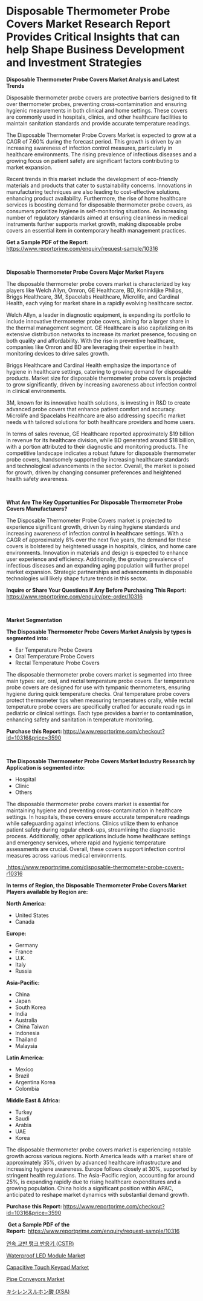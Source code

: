 <p><h1>Disposable Thermometer Probe Covers Market Research Report Provides Critical Insights that can help Shape Business Development and Investment Strategies</h1></p><p><strong>Disposable Thermometer Probe Covers Market Analysis and Latest Trends</strong></p>
<p><p>Disposable thermometer probe covers are protective barriers designed to fit over thermometer probes, preventing cross-contamination and ensuring hygienic measurements in both clinical and home settings. These covers are commonly used in hospitals, clinics, and other healthcare facilities to maintain sanitation standards and provide accurate temperature readings.</p><p>The Disposable Thermometer Probe Covers Market is expected to grow at a CAGR of 7.60% during the forecast period. This growth is driven by an increasing awareness of infection control measures, particularly in healthcare environments. The rising prevalence of infectious diseases and a growing focus on patient safety are significant factors contributing to market expansion. </p><p>Recent trends in this market include the development of eco-friendly materials and products that cater to sustainability concerns. Innovations in manufacturing techniques are also leading to cost-effective solutions, enhancing product availability. Furthermore, the rise of home healthcare services is boosting demand for disposable thermometer probe covers, as consumers prioritize hygiene in self-monitoring situations. An increasing number of regulatory standards aimed at ensuring cleanliness in medical instruments further supports market growth, making disposable probe covers an essential item in contemporary health management practices.</p></p>
<p><strong>Get a Sample PDF of the Report:&nbsp;</strong> <a href="https://www.reportprime.com/enquiry/request-sample/10316">https://www.reportprime.com/enquiry/request-sample/10316</a></p>
<p>&nbsp;</p>
<p><strong>Disposable Thermometer Probe Covers Major Market Players</strong></p>
<p><p>The disposable thermometer probe covers market is characterized by key players like Welch Allyn, Omron, GE Healthcare, BD, Koninklijke Philips, Briggs Healthcare, 3M, Spacelabs Healthcare, Microlife, and Cardinal Health, each vying for market share in a rapidly evolving healthcare sector.</p><p>Welch Allyn, a leader in diagnostic equipment, is expanding its portfolio to include innovative thermometer probe covers, aiming for a larger share in the thermal management segment. GE Healthcare is also capitalizing on its extensive distribution networks to increase its market presence, focusing on both quality and affordability. With the rise in preventive healthcare, companies like Omron and BD are leveraging their expertise in health monitoring devices to drive sales growth.</p><p>Briggs Healthcare and Cardinal Health emphasize the importance of hygiene in healthcare settings, catering to growing demand for disposable products. Market size for disposable thermometer probe covers is projected to grow significantly, driven by increasing awareness about infection control in clinical environments.</p><p>3M, known for its innovative health solutions, is investing in R&D to create advanced probe covers that enhance patient comfort and accuracy. Microlife and Spacelabs Healthcare are also addressing specific market needs with tailored solutions for both healthcare providers and home users.</p><p>In terms of sales revenue, GE Healthcare reported approximately $19 billion in revenue for its healthcare division, while BD generated around $18 billion, with a portion attributed to their diagnostic and monitoring products. The competitive landscape indicates a robust future for disposable thermometer probe covers, handsomely supported by increasing healthcare standards and technological advancements in the sector. Overall, the market is poised for growth, driven by changing consumer preferences and heightened health safety awareness.</p></p>
<p>&nbsp;</p>
<p><strong>What Are The Key Opportunities For Disposable Thermometer Probe Covers Manufacturers?</strong></p>
<p><p>The Disposable Thermometer Probe Covers market is projected to experience significant growth, driven by rising hygiene standards and increasing awareness of infection control in healthcare settings. With a CAGR of approximately 8% over the next five years, the demand for these covers is bolstered by heightened usage in hospitals, clinics, and home care environments. Innovation in materials and design is expected to enhance user experience and efficiency. Additionally, the growing prevalence of infectious diseases and an expanding aging population will further propel market expansion. Strategic partnerships and advancements in disposable technologies will likely shape future trends in this sector.</p></p>
<p><strong>Inquire or Share Your Questions If Any Before Purchasing This Report:</strong> <a href="https://www.reportprime.com/enquiry/pre-order/10316">https://www.reportprime.com/enquiry/pre-order/10316</a></p>
<p>&nbsp;</p>
<p><strong>Market Segmentation</strong></p>
<p><strong>The Disposable Thermometer Probe Covers Market Analysis by types is segmented into:</strong></p>
<p><ul><li>Ear Temperature Probe Covers</li><li>Oral Temperature Probe Covers</li><li>Rectal Temperature Probe Covers</li></ul></p>
<p><p>The disposable thermometer probe covers market is segmented into three main types: ear, oral, and rectal temperature probe covers. Ear temperature probe covers are designed for use with tympanic thermometers, ensuring hygiene during quick temperature checks. Oral temperature probe covers protect thermometer tips when measuring temperatures orally, while rectal temperature probe covers are specifically crafted for accurate readings in pediatric or clinical settings. Each type provides a barrier to contamination, enhancing safety and sanitation in temperature monitoring.</p></p>
<p><strong>Purchase this Report:&nbsp;</strong><a href="https://www.reportprime.com/checkout?id=10316&price=3590">https://www.reportprime.com/checkout?id=10316&price=3590</a></p>
<p>&nbsp;</p>
<p><strong>The Disposable Thermometer Probe Covers Market Industry Research by Application is segmented into:</strong></p>
<p><ul><li>Hospital</li><li>Clinic</li><li>Others</li></ul></p>
<p><p>The disposable thermometer probe covers market is essential for maintaining hygiene and preventing cross-contamination in healthcare settings. In hospitals, these covers ensure accurate temperature readings while safeguarding against infections. Clinics utilize them to enhance patient safety during regular check-ups, streamlining the diagnostic process. Additionally, other applications include home healthcare settings and emergency services, where rapid and hygienic temperature assessments are crucial. Overall, these covers support infection control measures across various medical environments.</p></p>
<p><a href="https://www.reportprime.com/disposable-thermometer-probe-covers-r10316">&nbsp;https://www.reportprime.com/disposable-thermometer-probe-covers-r10316</a></p>
<p><strong>In terms of Region, the Disposable Thermometer Probe Covers Market Players available by Region are:</strong></p>
<p>
    <p> <strong> North America: </strong>
        <ul>
            <li>United States</li>
            <li>Canada</li>
        </ul>
        </p> 
    <p> <strong> Europe: </strong>
        <ul>
            <li>Germany</li>
            <li>France</li>
            <li>U.K.</li>
            <li>Italy</li>
            <li>Russia</li>
        </ul>
        </p> 
    <p> <strong> Asia-Pacific: </strong>
        <ul>
            <li>China</li>
            <li>Japan</li>
            <li>South Korea</li>
            <li>India</li>
            <li>Australia</li>
            <li>China Taiwan</li>
            <li>Indonesia</li>
            <li>Thailand</li>
            <li>Malaysia</li>
        </ul>
        </p> 
    <p> <strong> Latin America: </strong>
        <ul>
            <li>Mexico</li>
            <li>Brazil</li>
            <li>Argentina Korea</li>
            <li>Colombia</li>
        </ul>
        </p> 
    <p> <strong> Middle East & Africa: </strong>
        <ul>
            <li>Turkey</li>
            <li>Saudi</li>
            <li>Arabia</li>
            <li>UAE</li>
            <li>Korea</li>
        </ul>
    </p>
    </p>
<p><p>The disposable thermometer probe covers market is experiencing notable growth across various regions. North America leads with a market share of approximately 35%, driven by advanced healthcare infrastructure and increasing hygiene awareness. Europe follows closely at 30%, supported by stringent health regulations. The Asia-Pacific region, accounting for around 25%, is expanding rapidly due to rising healthcare expenditures and a growing population. China holds a significant position within APAC, anticipated to reshape market dynamics with substantial demand growth.</p></p>
<p><strong>Purchase this Report: </strong><a href="https://www.reportprime.com/checkout?id=10316&price=3590">https://www.reportprime.com/checkout?id=10316&price=3590</a></p>
<p>&nbsp;<strong>Get a Sample PDF of the Report:&nbsp;&nbsp;</strong><a href="https://www.reportprime.com/enquiry/request-sample/10316">https://www.reportprime.com/enquiry/request-sample/10316</a></p>
<p><strong></strong></p>
<p><p><a href="https://medium.com/@eunicevaughan35/%EC%84%B8%EA%B3%84-continuous-stirred-tank-reactors-cstr-market-%EC%9D%80-2024%EC%97%90%EC%84%9C-2031%EB%A1%9C-%EC%97%B0%ED%8F%89%EA%B7%A0-%EC%A6%9D%EA%B0%80%EC%9C%A8%EC%9D%84-%EB%B3%B4%EC%9D%BC-%EA%B2%83%EC%9C%BC%EB%A1%9C-%EC%98%88%EC%83%81%EB%90%A9%EB%8B%88%EB%8B%A4-c0f90c633bcb?postPublishedType=initial">연속 교반 탱크 반응기 (CSTR)</a></p><p><a href="https://www.linkedin.com/pulse/global-waterproof-led-module-market-product-type-application-unsje?trackingId=D%2FcGKDVMR0CsgyALXi1myQ%3D%3D">Waterproof LED Module Market</a></p><p><a href="https://issuu.com/reportprime-2/docs/capacitive-touch-keypad-market-size_d4487c4b6b2014">Capacitive Touch Keypad Market</a></p><p><a href="https://issuu.com/reportprime-2/docs/pipe-conveyors-market-size-2030.ppt_cb8543f1774c6f">Pipe Conveyors Market</a></p><p><a href="https://medium.com/@dressleredward/xylene-sulfonic-acid-xsa-market-%E3%81%AF-%E3%82%B3%E3%82%B9%E3%83%88%E7%AE%A1%E7%90%86%E3%81%A8%E5%8A%B9%E7%8E%87%E5%90%91%E4%B8%8A%E3%82%92%E5%84%AA%E5%85%88%E3%81%97%E3%81%BE%E3%81%99-%E3%81%95%E3%82%89%E3%81%AB-%E5%A0%B1%E5%91%8A%E6%9B%B8%E3%81%AF%E5%B8%82%E5%A0%B4%E3%81%AE%E9%9C%80%E8%A6%81%E9%9D%A2%E3%81%A8%E4%BE%9B%E7%B5%A6%E9%9D%A2%E3%81%AE%E4%B8%A1%E6%96%B9%E3%82%92%E3%82%AB%E3%83%90%E3%83%BC%E3%81%97%E3%81%A6%E3%81%84%E3%81%BE%E3%81%99-xylene-1e81fef33cb6?postPublishedType=initial">キシレンスルホン酸 (XSA)</a></p></p>